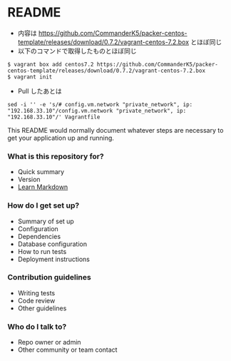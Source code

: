 # README #

- 内容は https://github.com/CommanderK5/packer-centos-template/releases/download/0.7.2/vagrant-centos-7.2.box とほぼ同じ
- 以下のコマンドで取得したものとほぼ同じ

~~~
$ vagrant box add centos7.2 https://github.com/CommanderK5/packer-centos-template/releases/download/0.7.2/vagrant-centos-7.2.box
$ vagrant init
~~~
	
- Pull したあとは

~~~
sed -i '' -e 's/# config.vm.network "private_network", ip: "192.168.33.10"/config.vm.network "private_network", ip: "192.168.33.10"/' Vagrantfile
~~~

This README would normally document whatever steps are necessary to get your application up and running.

### What is this repository for? ###

* Quick summary
* Version
* [Learn Markdown](https://bitbucket.org/tutorials/markdowndemo)

### How do I get set up? ###

* Summary of set up
* Configuration
* Dependencies
* Database configuration
* How to run tests
* Deployment instructions

### Contribution guidelines ###

* Writing tests
* Code review
* Other guidelines

### Who do I talk to? ###

* Repo owner or admin
* Other community or team contact
